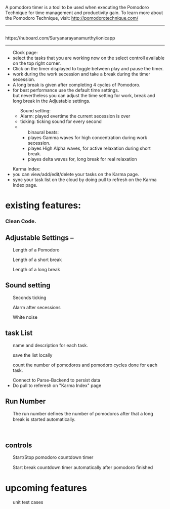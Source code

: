 A pomodoro timer is a tool to be used when executing the Pomodoro Technique for time management and productivity gain. To learn more about the Pomodoro Technique, visit: http://pomodorotechnique.com/
<hr>
<br>
https://huboard.com/Suryanarayanamurthy/ionicapp
<hr>
<ul>Clock page:
<li>select the tasks that you are working now on the select controll available on the top right corner.</li>
<li>Click on the timer displayed to toggle between play and pause the timer.</li>
<li>work during the work secession and take a break during the timer secession.</li>
<li>A long break is given after completing 4 cycles of Pomodoro.</li>
<li>for best performance use the default time settings.</li>
but nevertheless you can adjust the time setting for work, break and long break in the Adjustable settings.
<ul>Sound setting:
<li>Alarm: played evertime the current secession is over</li>
<li>ticking: ticking sound for every second</li>
<li><ul>binaural beats: 
<li>playes Gamma waves for high concentration during work secession.</li>
<li>playes High Alpha waves, for active relaxation during short break.</li>
<li>playes delta waves for, long break for real relaxation </li>
</ul></li>
</ul>
</ul>

<ul>Karma Index:
<li>you can view/add/edit/delete your tasks on the Karma page.</li>
<li>sync your task list on the cloud by doing pull to refresh on the Karma Index page.</li>
</ul>


<h1>existing features:</h1>
<h3>Clean Code.</h3>
<h2>Adjustable Settings –</h2>
<ul>Length of a Pomodoro </ul>
<ul>Length of a short break </ul>
<ul>Length of a long break </ul>
<h2> Sound setting</h2>
<ul> Seconds ticking</ul>
<ul> Alarm after secessions</ul>
<ul> White noise </ul>
<h2> task List</h2>
<ul> name and description for each task.</ul>
<ul> save the list locally</ul>
<ul>count the number of pomodoros and pomodoro cycles done for each task. </ul>
<ul>Connect to Parse-Backend to persist data 
<li>Do pull to referesh on "Karma Index" page</li>
</ul>


<h2>Run Number</h2>
<ul>The run number deﬁnes the number of pomodoros after that a long break is started automatically.</ul><br>

<h2> controls</h2>
 <ul>Start/Stop pomodoro countdown timer</ul>
 <ul>Start break countdown timer automatically after pomodoro ﬁnished</ul>


<h1>upcoming features</h1>
<ul> unit test cases</ul>


